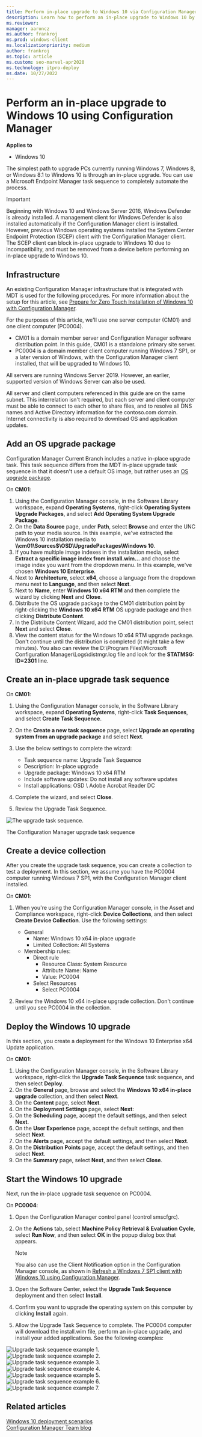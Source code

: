 ```yaml
---
title: Perform in-place upgrade to Windows 10 via Configuration Manager
description: Learn how to perform an in-place upgrade to Windows 10 by automating the process with a Microsoft Endpoint Manager task sequence.
ms.reviewer: 
manager: aaroncz
ms.author: frankroj
ms.prod: windows-client
ms.localizationpriority: medium
author: frankroj
ms.topic: article
ms.custom: seo-marvel-apr2020
ms.technology: itpro-deploy
ms.date: 10/27/2022
---
```


# Perform an in-place upgrade to Windows 10 using Configuration Manager


**Applies to**

-   Windows 10

The simplest path to upgrade PCs currently running Windows 7, Windows 8, or Windows 8.1 to Windows 10 is through an in-place upgrade. You can use a Microsoft Endpoint Manager task sequence to completely automate the process.

>[!IMPORTANT]
>Beginning with Windows 10 and Windows Server 2016, Windows Defender is already installed. A management client for Windows Defender is also installed automatically if the Configuration Manager client is installed. However, previous Windows operating systems installed the System Center Endpoint Protection (SCEP) client with the Configuration Manager client. The SCEP client can block in-place upgrade to Windows 10 due to incompatibility, and must be removed from a device before performing an in-place upgrade to Windows 10.

## Infrastructure

An existing Configuration Manager infrastructure that is integrated with MDT is used for the following procedures. For more information about the setup for this article, see [Prepare for Zero Touch Installation of Windows 10 with Configuration Manager](prepare-for-zero-touch-installation-of-windows-10-with-configuration-manager.md). 

For the purposes of this article, we'll use one server computer (CM01) and one client computer (PC0004).
- CM01 is a domain member server and Configuration Manager software distribution point. In this guide, CM01 is a standalone primary site server.
- PC0004 is a domain member client computer running Windows 7 SP1, or a later version of Windows, with the Configuration Manager client installed, that will be upgraded to Windows 10.

All servers are running Windows Server 2019. However, an earlier, supported version of Windows Server can also be used. 

All server and client computers referenced in this guide are on the same subnet. This interrelation isn't required, but each server and client computer must be able to connect to each other to share files, and to resolve all DNS names and Active Directory information for the contoso.com domain. Internet connectivity is also required to download OS and application updates.

## Add an OS upgrade package

Configuration Manager Current Branch includes a native in-place upgrade task. This task sequence differs from the MDT in-place upgrade task sequence in that it doesn't use a default OS image, but rather uses an [OS upgrade package](/configmgr/osd/get-started/manage-operating-system-upgrade-packages).

On **CM01**:

1. Using the Configuration Manager console, in the Software Library workspace, expand **Operating Systems**, right-click **Operating System Upgrade Packages**, and select **Add Operating System Upgrade Package**.
2. On the **Data Source** page, under **Path**, select **Browse** and enter the UNC path to your media source. In this example, we've extracted the Windows 10 installation media to **\\\\cm01\\Sources$\\OSD\\UpgradePackages\\Windows 10**.
3. If you have multiple image indexes in the installation media, select **Extract a specific image index from install.wim...** and choose the image index you want from the dropdown menu. In this example, we've chosen **Windows 10 Enterprise**.
4. Next to **Architecture**, select **x64**, choose a language from the dropdown menu next to **Language**, and then select **Next**.
5. Next to **Name**, enter **Windows 10 x64 RTM** and then complete the wizard by clicking **Next** and **Close**.
6.  Distribute the OS upgrade package to the CM01 distribution point by right-clicking the **Windows 10 x64 RTM** OS upgrade package and then clicking **Distribute Content**.
7.  In the Distribute Content Wizard, add the CM01 distribution point, select **Next** and select **Close**.
8.  View the content status for the Windows 10 x64 RTM upgrade package. Don't continue until the distribution is completed (it might take a few minutes). You also can review the D:\\Program Files\\Microsoft Configuration Manager\\Logs\\distmgr.log file and look for the **STATMSG: ID=2301** line.

## Create an in-place upgrade task sequence

On **CM01**:

1. Using the Configuration Manager console, in the Software Library workspace, expand **Operating Systems**, right-click **Task Sequences**, and select **Create Task Sequence**.
2. On the **Create a new task sequence** page, select **Upgrade an operating system from an upgrade package** and select **Next**.
3. Use the below settings to complete the wizard:

   * Task sequence name: Upgrade Task Sequence
   * Description: In-place upgrade
   * Upgrade package: Windows 10 x64 RTM
   * Include software updates: Do not install any software updates
   * Install applications: OSD \ Adobe Acrobat Reader DC

4. Complete the wizard, and select **Close**.
5. Review the Upgrade Task Sequence.

![The upgrade task sequence.](../images/cm-upgrade-ts.png)

The Configuration Manager upgrade task sequence

## Create a device collection

After you create the upgrade task sequence, you can create a collection to test a deployment. In this section, we assume you have the PC0004 computer running Windows 7 SP1, with the Configuration Manager client installed.

On **CM01**:

1.  When you're using the Configuration Manager console, in the Asset and Compliance workspace, right-click **Device Collections**, and then select **Create Device Collection**. Use the following settings:
    - General
        - Name: Windows 10 x64 in-place upgrade
        - Limited Collection: All Systems
    - Membership rules:
        - Direct rule
            - Resource Class: System Resource
            - Attribute Name: Name
            - Value: PC0004
        - Select Resources
          - Select PC0004

2.  Review the Windows 10 x64 in-place upgrade collection. Don't continue until you see PC0004 in the collection.

## Deploy the Windows 10 upgrade

In this section, you create a deployment for the Windows 10 Enterprise x64 Update application.

On **CM01**:

1.  Using the Configuration Manager console, in the Software Library workspace, right-click the **Upgrade Task Sequence** task sequence, and then select **Deploy**.
2.  On the **General** page, browse and select the **Windows 10 x64 in-place upgrade** collection, and then select **Next**.
3.  On the **Content** page, select **Next**.
4.  On the **Deployment Settings** page, select **Next**:
5.  On the **Scheduling** page, accept the default settings, and then select **Next**.
6.  On the **User Experience** page, accept the default settings, and then select **Next**.
7.  On the **Alerts** page, accept the default settings, and then select **Next**.
7.  On the **Distribution Points** page, accept the default settings, and then select **Next**.
8.  On the **Summary** page, select **Next**, and then select **Close**.

## Start the Windows 10 upgrade

Next, run the in-place upgrade task sequence on PC0004.

On **PC0004**:

1.  Open the Configuration Manager control panel (control smscfgrc).
2.  On the **Actions** tab, select **Machine Policy Retrieval & Evaluation Cycle**, select **Run Now**, and then select **OK** in the popup dialog box that appears.

    >[!NOTE]
    >You also can use the Client Notification option in the Configuration Manager console, as shown in [Refresh a Windows 7 SP1 client with Windows 10 using Configuration Manager](refresh-a-windows-7-client-with-windows-10-using-configuration-manager.md).

3.  Open the Software Center, select the **Upgrade Task Sequence** deployment and then select **Install**.
4.  Confirm you want to upgrade the operating system on this computer by clicking **Install** again.
5.  Allow the Upgrade Task Sequence to complete. The PC0004 computer will download the install.wim file, perform an in-place upgrade, and install your added applications. See the following examples:

![Upgrade task sequence example 1.](../images/pc0004-a.png)<br>
![Upgrade task sequence example 2.](../images/pc0004-b.png)<br>
![Upgrade task sequence example 3.](../images/pc0004-c.png)<br>
![Upgrade task sequence example 4.](../images/pc0004-d.png)<br>
![Upgrade task sequence example 5.](../images/pc0004-e.png)<br>
![Upgrade task sequence example 6.](../images/pc0004-f.png)<br>
![Upgrade task sequence example 7.](../images/pc0004-g.png)

## Related articles

[Windows 10 deployment scenarios](../windows-10-deployment-scenarios.md)<br>
[Configuration Manager Team blog](https://techcommunity.microsoft.com/t5/configuration-manager-blog/bg-p/ConfigurationManagerBlog)

